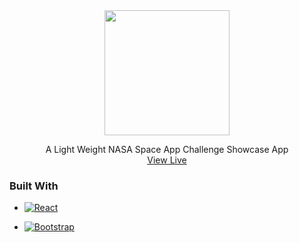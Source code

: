 
<div style="text-align:center">
<img src="https://res.cloudinary.com/plutonic39/image/upload/v1696629817/tvctbmmwl7lervrtlqnt.png" width=200 align=center />
</div>



  <p align="center">
A Light Weight NASA Space App Challenge Showcase App
<br>
<a href="https://storm-troopers.netlify.app/">View Live</a>

  </p>
</div>

### Built With

- [![React][React.js]][React-url]

- [![Bootstrap][Bootstrap.com]][Bootstrap-url]

[JQuery.com]: https://img.shields.io/badge/jQuery-0769AD?style=for-the-badge&logo=jquery&logoColor=white
[JQuery-url]: https://jquery.com
[Bootstrap-url]: https://getbootstrap.com
[Bootstrap.com]: https://img.shields.io/badge/Bootstrap-563D7C?style=for-the-badge&logo=bootstrap&logoColor=white
[React.js]: https://img.shields.io/badge/React-20232A?style=for-the-badge&logo=react&logoColor=61DAFB
[React-url]: https://reactjs.org/

